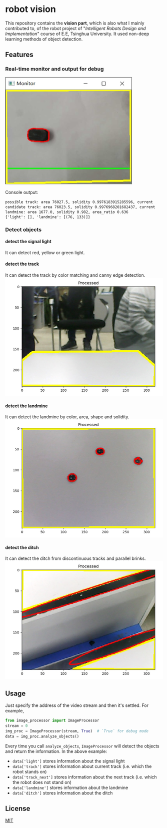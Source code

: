 # robot vision
This repository contains the **vision part**, which is also what I mainly contributed to, of the robot project of "_Intelligent Robots Design and Implementation_" course of E.E, Tsinghua University. It used non-deep learning methods of object detection.

## Features
### Real-time monitor and output for debug
![real-time monitor](README.assets/monitor.jpg)

Console output:
```
possible track: area 76027.5, solidity 0.9976183915285596, current
candidate track: area 76023.5, solidity 0.9976968201682437, current
landmine: area 1677.0, solidity 0.982, area_ratio 0.636
{'light': [], 'landmine': [(76, 133)]} 
```

### Detect objects
#### detect the signal light
It can detect red, yellow or green light.

#### detect the track
It can detect the track by color matching and canny edge detection.
![detect the track](README.assets/detect_track.jpg)

#### detect the landmine
It can detect the landmine by color, area, shape and solidity.
![detect the landmine](README.assets/detect_landmine.jpg)

#### detect the ditch
It can detect the ditch from discontinuous tracks and parallel brinks.
![detect the ditch](README.assets/detect_ditch.jpg)

## Usage
Just specify the address of the video stream and then it's settled. For example,

```python
from image_processor import ImageProcessor
stream = 0
img_proc = ImageProcessor(stream, True)  # `True` for debug mode
data = img_proc.analyze_objects()
```

Every time you call `analyze_objects`, `ImageProcessor` will detect the objects and return the information. In the above example:
- `data['light']` stores information about the signal light
- `data['track']` stores information about current track (i.e. which the robot stands on)
- `data['track_next']` stores information about the next track (i.e. which the robot does not stand on)
- `data['landmine']` stores information about the landmine
- `data['ditch']` stores information about the ditch

## License
[MIT](LICENSE)
